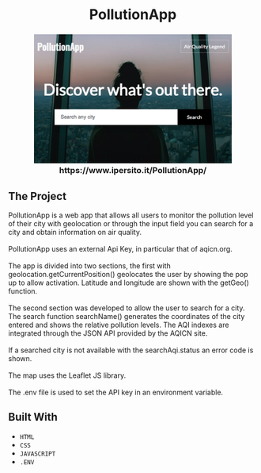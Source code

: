   <h1 align="center">
    PollutionApp
  </h1>
  <h3 align="center">
      <img src="Images/PollutionApp.jpg" alt="Image" width="400" height="260">
  <br>
  https://www.ipersito.it/PollutionApp/
  <br>
  </h3>

## The Project

PollutionApp is a web app that allows all users to monitor the pollution level of their city with geolocation or through the input field you can search for a city and obtain information on air quality.<br>
<br>
PollutionApp uses an external Api Key, in particular that of aqicn.org.<br>
<br>
The app is divided into two sections, the first with geolocation.getCurrentPosition() geolocates the user by showing the pop up to allow activation.
Latitude and longitude are shown with the getGeo() function.<br>
<br>
The second section was developed to allow the user to search for a city. The search function searchName() generates the coordinates of the city entered and shows the relative pollution levels. The AQI indexes are integrated through the JSON API provided by the AQICN site.<br>
<br>
If a searched city is not available with the searchAqi.status an error code is shown.
<br>
<br>
The map uses the Leaflet JS library.
<br>
<br>
The .env file is used to set the API key in an environment variable.


## Built With

* ```HTML```
* ```CSS```
* ```JAVASCRIPT```
* ```.ENV```
